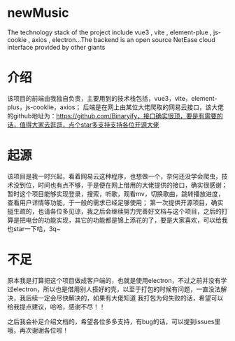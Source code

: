 # newMusic
The technology stack of the project include vue3 , vite , element-plue , js-cookie , axios , electron...The backend is an open source NetEase cloud interface provided by other giants

# 介绍
该项目的前端由我独自负责，主要用到的技术栈包括，vue3，vite，element-plus，js-cooklie，axios；
后端是在网上由某位大佬爬取的网易云接口，该大佬的github地址为：https://github.com/Binaryify，接口确实很顶，要是有需要的话，值得大家去逛逛，点个star多支持支持各位开源大佬

# 起源
该项目是我一时兴起，看着网易云这种程序，也想做一个，奈何还没学会爬虫，技术没到位，时间也有点不够，于是便在网上借用的大佬提供的接口，确实很感谢；
暂时这个项目能够实现登录，搜索，听歌，观看mv，切换歌曲，跳转播放进度，查看用户详情等功能，于一般的需求已经足够使用；
第一次提供开源项目，确实挺生疏的，也请各位多见谅，我之后会继续努力完善好文档与这个项目，之后的打算是把电台的功能实现，其它的功能都是锦上添花的了，要是大家喜欢，可以给我也star一下哈，3q~

# 不足
原本我是打算把这个项目做成客户端的，也就是使用electron，不过之前并没有学过electron，所以也是借用别人搭好的壳，以至于打包的时候有问题，一直没法解决，我后续一定会尽快解决的，如果有大佬知道
我打包为何失败的话，希望可以给我提点建议，哈哈，感谢不尽！！

之后我会补足介绍文档的，希望各位多多支持，有bug的话，可以提到issues里哦，再次谢谢各位啦！
